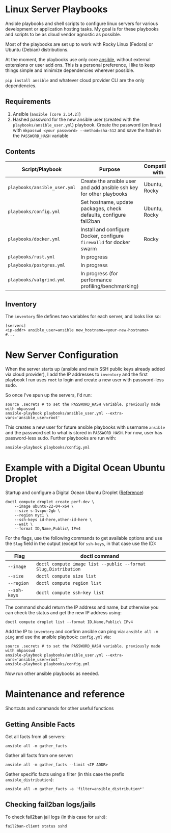 # Linux Server Playbooks

Ansible playbooks and shell scripts to configure linux servers for various development or application hosting tasks. My goal is for these playbooks and scripts to be as cloud vendor agnostic as possible.

Most of the playbooks are set up to work with Rocky Linux (Fedora) or Ubuntu (Debian) distributions. 

At the moment, the playbooks use only core [ansible](https://github.com/ansible/ansible), without external extensions or user add ons. This is a personal preference, I like to keep things simple and minimize dependencies wherever possible.

`pip install ansible` and whatever cloud provider CLI are the only dependencies. 

## Requirements

1. Ansible (`ansible [core 2.14.2]`)
2. Hashed password for the new ansible user (created with the `playbooks/ansible_user.yml`) playbook. Create the password (on linux) with `mkpasswd <your password> --method=sha-512` and save the hash in the `PASSWORD_HASH` variable

## Contents

| Script/Playbook              | Purpose                                                              | Compatible with |
|------------------------------|----------------------------------------------------------------------|-----------------|
| `playbooks/ansible_user.yml` | Create the ansible user and add ansible ssh key for other playbooks  | Ubuntu, Rocky   |
| `playbooks/config.yml`       | Set hostname, update packages, check defaults, configure fail2ban    | Ubuntu, Rocky   |
| `playbooks/docker.yml`       | Install and configure Docker, configure `firewalld` for docker swarm | Rocky           |
| `playbooks/rust.yml`         | In progress                                                          |                 |
| `playbooks/postgres.yml`     | In progress                                                          |                 |
| `playbooks/valgrind.yml`     | In progress (for performance profiling/benchmarking)                 |                 |

## Inventory

The `inventory` file defines two variables for each server, and looks like so:

```shell
[servers]
<ip-addr> ansible_user=ansible new_hostname=<your-new-hostname> 
#...
```

# New Server Configuration

When the server starts up (ansible and main SSH public keys already added via cloud provider), I add the IP addresses to `inventory` and the first playbook I run uses `root` to login and create a new user with password-less sudo. 

So once I've spun up the servers, I'd run:

```shell
source .secrets # to set the PASSWORD_HASH variable. previously made with mkpasswd
ansible-playbook playbooks/ansible_user.yml --extra-vars='ansible_user=root'
```

This creates a new user for future ansible playbooks with username `ansible` and the password set to what is stored in `PASSWORD_HASH`. For now, user has password-less sudo. Further playbooks are run with:

```shell
ansible-playbook playbooks/config.yml
```

# Example with a Digital Ocean Ubuntu Droplet

Startup and configure a Digital Ocean Ubuntu Droplet ([Reference](https://docs.digitalocean.com/reference/doctl/reference/compute/droplet/create/))

```shell
doctl compute droplet create perf-dev \
    --image ubuntu-22-04-x64 \
    --size s-1vcpu-2gb \
    --region nyc1 \
    --ssh-keys id-here,other-id-here \
    --wait \
    --format ID,Name,Public\ IPv4
```

For the flags, use the following commands to get available options and use the `Slug` field in the output (except for `ssh-keys`, in that case use the ID):

| Flag         | doctl command                                                  |
|--------------|----------------------------------------------------------------|
| `--image`    | `doctl compute image list --public --format Slug,Distribution` |
| `--size`     | `doctl compute size list`                                      |
| `--region`   | `doctl compute region list`                                    |
| `--ssh-keys` | `doctl compute ssh-key list`                                   |

The command should return the IP address and name, but otherwise you can check the status and get the new IP address using:

```
doctl compute droplet list --format ID,Name,Public\ IPv4
```

Add the IP to `inventory` and confirm ansible can ping via: `ansible all -m ping` and use the ansible playbook: `config.yml` via:

```shell
source .secrets # to set the PASSWORD_HASH variable. previously made with mkpasswd
ansible-playbook playbooks/ansible_user.yml --extra-vars='ansible_user=root'
ansible-playbook playbooks/config.yml
```

Now run other ansible playbooks as needed.

# Maintenance and reference

Shortcuts and commands for other useful functions

## Getting Ansible Facts

Get all facts from all servers:

```
ansible all -m gather_facts
```

Gather all facts from one server:

```
ansible all -m gather_facts --limit <IP ADDR>
```

Gather specific facts using a filter (in this case the prefix `ansible_distribution`):

```
ansible all -m gather_facts -a 'filter=ansible_distribution*'
```

## Checking fail2ban logs/jails

To check fail2ban jail logs (in this case for `sshd`):

```
fail2ban-client status sshd
```
